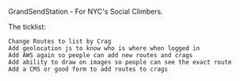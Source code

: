 GrandSendStation - For NYC's Social Climbers.

The ticklist:

	Change Routes to list by Crag
	Add geolocation js to know who is where when logged in
	Add AWS again so people can add new routes and crags
	Add ability to draw on images so people can see the exact route
	Add a CMS or good form to add routes to crags
